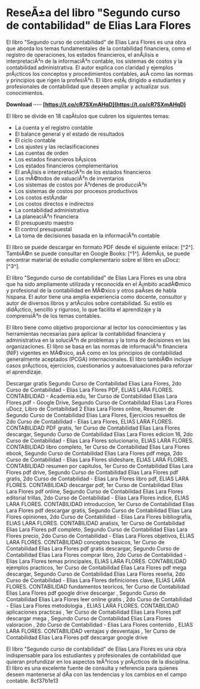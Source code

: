 
 
# ReseÃ±a del libro "Segundo curso de contabilidad" de Elias Lara Flores
 
El libro "Segundo curso de contabilidad" de Elias Lara Flores es una obra que aborda los temas fundamentales de la contabilidad financiera, como el registro de operaciones, los estados financieros, el anÃ¡lisis e interpretaciÃ³n de la informaciÃ³n contable, los sistemas de costos y la contabilidad administrativa. El autor explica con claridad y ejemplos prÃ¡cticos los conceptos y procedimientos contables, asÃ­ como las normas y principios que rigen la profesiÃ³n. El libro estÃ¡ dirigido a estudiantes y profesionales de contabilidad que deseen ampliar y actualizar sus conocimientos.
 
**Download ····· [https://t.co/cR7SXmAHqD](https://t.co/cR7SXmAHqD)**


 
El libro se divide en 18 capÃ­tulos que cubren los siguientes temas:
 
- La cuenta y el registro contable
- El balance general y el estado de resultados
- El ciclo contable
- Los ajustes y las reclasificaciones
- Las cuentas de orden
- Los estados financieros bÃ¡sicos
- Los estados financieros complementarios
- El anÃ¡lisis e interpretaciÃ³n de los estados financieros
- Los mÃ©todos de valuaciÃ³n de inventarios
- Los sistemas de costos por Ã³rdenes de producciÃ³n
- Los sistemas de costos por procesos productivos
- Los costos estÃ¡ndar
- Los costos directos e indirectos
- La contabilidad administrativa
- La planeaciÃ³n financiera
- El presupuesto maestro
- El control presupuestal
- La toma de decisiones basada en la informaciÃ³n contable

El libro se puede descargar en formato PDF desde el siguiente enlace: [^2^]. TambiÃ©n se puede consultar en Google Books: [^1^]. AdemÃ¡s, se puede encontrar material de estudio complementario sobre el libro en uDocz: [^3^].

El libro "Segundo curso de contabilidad" de Elias Lara Flores es una obra que ha sido ampliamente utilizada y reconocida en el Ã¡mbito acadÃ©mico y profesional de la contabilidad en MÃ©xico y otros paÃ­ses de habla hispana. El autor tiene una amplia experiencia como docente, consultor y autor de diversos libros y artÃ­culos sobre contabilidad. Su estilo es didÃ¡ctico, sencillo y riguroso, lo que facilita el aprendizaje y la comprensiÃ³n de los temas contables.
 
El libro tiene como objetivo proporcionar al lector los conocimientos y las herramientas necesarias para aplicar la contabilidad financiera y administrativa en la soluciÃ³n de problemas y la toma de decisiones en las organizaciones. El libro se basa en las normas de informaciÃ³n financiera (NIF) vigentes en MÃ©xico, asÃ­ como en los principios de contabilidad generalmente aceptados (PCGA) internacionales. El libro tambiÃ©n incluye casos prÃ¡cticos, ejercicios, cuestionarios y autoevaluaciones para reforzar el aprendizaje.
 
Descargar gratis Segundo Curso de Contabilidad Elias Lara Flores,  2do Curso de Contabilidad - Elias Lara Flores PDF,  ELIAS LARA FLORES. CONTABILIDAD - Academia.edu,  1er Curso de Contabilidad Elìas Lara Flores.pdf - Google Drive,  Segundo Curso de Contabilidad Elias Lara Flores uDocz,  Libro de Contabilidad 2 Elias Lara Flores online,  Resumen de Segundo Curso de Contabilidad Elias Lara Flores,  Ejercicios resueltos de 2do Curso de Contabilidad - Elias Lara Flores,  ELIAS LARA FLORES. CONTABILIDAD PDF gratis,  1er Curso de Contabilidad Elìas Lara Flores descargar,  Segundo Curso de Contabilidad Elias Lara Flores edicion 16,  2do Curso de Contabilidad - Elias Lara Flores solucionario,  ELIAS LARA FLORES. CONTABILIDAD libro completo,  1er Curso de Contabilidad Elìas Lara Flores ebook,  Segundo Curso de Contabilidad Elias Lara Flores pdf mega,  2do Curso de Contabilidad - Elias Lara Flores slideshare,  ELIAS LARA FLORES. CONTABILIDAD resumen por capitulos,  1er Curso de Contabilidad Elìas Lara Flores pdf drive,  Segundo Curso de Contabilidad Elias Lara Flores pdf gratis,  2do Curso de Contabilidad - Elias Lara Flores libro pdf,  ELIAS LARA FLORES. CONTABILIDAD descargar pdf,  1er Curso de Contabilidad Elìas Lara Flores pdf online,  Segundo Curso de Contabilidad Elias Lara Flores editorial trillas,  2do Curso de Contabilidad - Elias Lara Flores indice,  ELIAS LARA FLORES. CONTABILIDAD introduccion,  1er Curso de Contabilidad Elìas Lara Flores pdf descargar gratis,  Segundo Curso de Contabilidad Elias Lara Flores opiniones,  2do Curso de Contabilidad - Elias Lara Flores bibliografia,  ELIAS LARA FLORES. CONTABILIDAD analisis,  1er Curso de Contabilidad Elìas Lara Flores pdf completo,  Segundo Curso de Contabilidad Elias Lara Flores precio,  2do Curso de Contabilidad - Elias Lara Flores objetivos,  ELIAS LARA FLORES. CONTABILIDAD conceptos basicos,  1er Curso de Contabilidad Elìas Lara Flores pdf gratis descargar,  Segundo Curso de Contabilidad Elias Lara Flores comprar libro,  2do Curso de Contabilidad - Elias Lara Flores temas principales,  ELIAS LARA FLORES. CONTABILIDAD ejemplos practicos,  1er Curso de Contabilidad Elìas Lara Flores pdf mega descargar,  Segundo Curso de Contabilidad Elias Lara Flores reseña,  2do Curso de Contabilidad - Elias Lara Flores definiciones clave,  ELIAS LARA FLORES. CONTABILIDAD fundamentos teoricos,  1er Curso de Contabilidad Elìas Lara Flores pdf google drive descargar ,  Segundo Curso de Contabilidad Elias Lara Flores leer online gratis ,  2do Curso de Contabilidad - Elias Lara Flores metodologia ,  ELIAS LARA FLORES. CONTABILIDAD aplicaciones practicas ,  1er Curso de Contabilidad Elìas Lara Flores pdf descargar mega ,  Segundo Curso de Contabilidad Elias Lara Flores valoracion ,  2do Curso de Contabilidad - Elias Lara Flores contenido ,  ELIAS LARA FLORES. CONTABILIDAD ventajas y desventajas ,  1er Curso de Contabilidad Elìas Lara Flores pdf descargar google drive
 
El libro "Segundo curso de contabilidad" de Elias Lara Flores es una obra indispensable para los estudiantes y profesionales de contabilidad que quieran profundizar en los aspectos teÃ³ricos y prÃ¡cticos de la disciplina. El libro es una excelente fuente de consulta y referencia para quienes deseen mantenerse al dÃ­a con las tendencias y los cambios en el campo contable.
 8cf37b1e13
 

